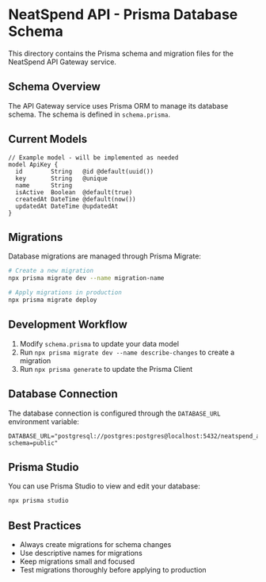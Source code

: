 # NeatSpend API - Prisma Database Schema

This directory contains the Prisma schema and migration files for the NeatSpend API Gateway service.

## Schema Overview

The API Gateway service uses Prisma ORM to manage its database schema. The schema is defined in `schema.prisma`.

## Current Models

```prisma
// Example model - will be implemented as needed
model ApiKey {
  id        String   @id @default(uuid())
  key       String   @unique
  name      String
  isActive  Boolean  @default(true)
  createdAt DateTime @default(now())
  updatedAt DateTime @updatedAt
}
```

## Migrations

Database migrations are managed through Prisma Migrate:

```bash
# Create a new migration
npx prisma migrate dev --name migration-name

# Apply migrations in production
npx prisma migrate deploy
```

## Development Workflow

1. Modify `schema.prisma` to update your data model
2. Run `npx prisma migrate dev --name describe-changes` to create a migration
3. Run `npx prisma generate` to update the Prisma Client

## Database Connection

The database connection is configured through the `DATABASE_URL` environment variable:

```
DATABASE_URL="postgresql://postgres:postgres@localhost:5432/neatspend_api?schema=public"
```

## Prisma Studio

You can use Prisma Studio to view and edit your database:

```bash
npx prisma studio
```

## Best Practices

- Always create migrations for schema changes
- Use descriptive names for migrations
- Keep migrations small and focused
- Test migrations thoroughly before applying to production